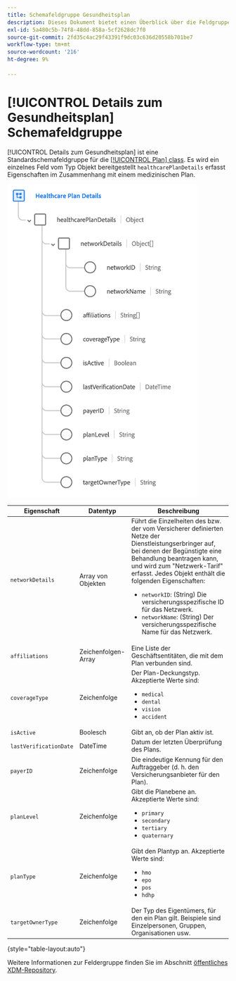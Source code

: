 ```yaml
---
title: Schemafeldgruppe Gesundheitsplan
description: Dieses Dokument bietet einen Überblick über die Feldgruppe "Details zum Gesundheitsplan".
exl-id: 5a480c5b-74f8-48dd-858a-5cf2628dc7f0
source-git-commit: 2fd35c4ac29f43391f9dc03c636d20558b701be7
workflow-type: tm+mt
source-wordcount: '216'
ht-degree: 9%

---
```


# [!UICONTROL Details zum Gesundheitsplan] Schemafeldgruppe

[!UICONTROL Details zum Gesundheitsplan] ist eine Standardschemafeldgruppe für die [[!UICONTROL Plan] class](../../classes/plan.md). Es wird ein einzelnes Feld vom Typ Objekt bereitgestellt `healthcarePlanDetails` erfasst Eigenschaften im Zusammenhang mit einem medizinischen Plan.

![](../../images/field-groups/plan/healthcare-plan-details.png)

| Eigenschaft | Datentyp | Beschreibung |
| --- | --- | --- |
| `networkDetails` | Array von Objekten | Führt die Einzelheiten des bzw. der vom Versicherer definierten Netze der Dienstleistungserbringer auf, bei denen der Begünstigte eine Behandlung beantragen kann, und wird zum &quot;Netzwerk-Tarif&quot; erfasst. Jedes Objekt enthält die folgenden Eigenschaften: <ul><li>`networkID`: (String) Die versicherungsspezifische ID für das Netzwerk.</li><li>`networkName`: (String) Der versicherungsspezifische Name für das Netzwerk.</li></ul> |
| `affiliations` | Zeichenfolgen-Array | Eine Liste der Geschäftsentitäten, die mit dem Plan verbunden sind. |
| `coverageType` | Zeichenfolge | Der Plan-Deckungstyp. Akzeptierte Werte sind:<ul><li>`medical`</li><li>`dental`</li><li>`vision`</li><li>`accident`</li></ul> |
| `isActive` | Boolesch | Gibt an, ob der Plan aktiv ist. |
| `lastVerificationDate` | DateTime | Datum der letzten Überprüfung des Plans. |
| `payerID` | Zeichenfolge | Die eindeutige Kennung für den Auftraggeber (d. h. den Versicherungsanbieter für den Plan). |
| `planLevel` | Zeichenfolge | Gibt die Planebene an. Akzeptierte Werte sind:<ul><li>`primary`</li><li>`secondary`</li><li>`tertiary`</li><li>`quaternary`</li></ul> |
| `planType` | Zeichenfolge | Gibt den Plantyp an. Akzeptierte Werte sind:<ul><li>`hmo`</li><li>`epo`</li><li>`pos`</li><li>`hdhp`</li></ul> |
| `targetOwnerType` | Zeichenfolge | Der Typ des Eigentümers, für den ein Plan gilt. Beispiele sind Einzelpersonen, Gruppen, Organisationen usw. |

{style="table-layout:auto"}

Weitere Informationen zur Feldergruppe finden Sie im Abschnitt [öffentliches XDM-Repository](https://github.com/adobe/xdm/blob/master/docs/reference/fieldgroups/plan/healthcare-plan-details.schema.json).
